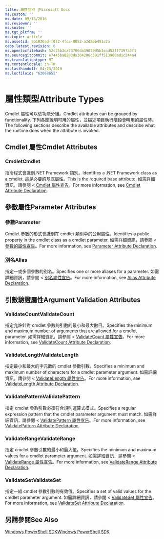 ```yaml
---
title: 屬性型別 |Microsoft Docs
ms.custom: ''
ms.date: 09/13/2016
ms.reviewer: ''
ms.suite: ''
ms.tgt_pltfrm: ''
ms.topic: article
ms.assetid: 9b1026ad-f072-4fca-8052-a2d8eb491c2a
caps.latest.revision: 6
ms.openlocfilehash: 52c75b3ca73706da39029d5b3ead52ff7197a5f1
ms.sourcegitcommit: e7445ba8203da304286c591ff513900ad1c244a4
ms.translationtype: MT
ms.contentlocale: zh-TW
ms.lasthandoff: 04/23/2019
ms.locfileid: "62068652"
---
```

# <a name="attribute-types"></a><span data-ttu-id="d6cab-102">屬性類型</span><span class="sxs-lookup"><span data-stu-id="d6cab-102">Attribute Types</span></span>

<span data-ttu-id="d6cab-103">Cmdlet 屬性可以依功能分組。</span><span class="sxs-lookup"><span data-stu-id="d6cab-103">Cmdlet attributes can be grouped by functionality.</span></span>
<span data-ttu-id="d6cab-104">下列各節說明可用的屬性，並描述項目執行階段會叫用的屬性時。</span><span class="sxs-lookup"><span data-stu-id="d6cab-104">The following sections describe the available attributes and describe what the runtime does when the attribute is invoked.</span></span>

## <a name="cmdlet-attributes"></a><span data-ttu-id="d6cab-105">Cmdlet 屬性</span><span class="sxs-lookup"><span data-stu-id="d6cab-105">Cmdlet Attributes</span></span>

### <a name="cmdlet"></a><span data-ttu-id="d6cab-106">Cmdlet</span><span class="sxs-lookup"><span data-stu-id="d6cab-106">Cmdlet</span></span>

<span data-ttu-id="d6cab-107">指令程式會識別.NET Framework 類別。</span><span class="sxs-lookup"><span data-stu-id="d6cab-107">Identifies a .NET Framework class as a cmdlet.</span></span>
<span data-ttu-id="d6cab-108">這是必要的基底屬性。</span><span class="sxs-lookup"><span data-stu-id="d6cab-108">This is the required base attribute.</span></span>
<span data-ttu-id="d6cab-109">如需詳細資訊，請參閱 < [Cmdlet 屬性宣告](./cmdlet-attribute-declaration.md)。</span><span class="sxs-lookup"><span data-stu-id="d6cab-109">For more information, see [Cmdlet Attribute Declaration](./cmdlet-attribute-declaration.md).</span></span>

## <a name="parameter-attributes"></a><span data-ttu-id="d6cab-110">參數屬性</span><span class="sxs-lookup"><span data-stu-id="d6cab-110">Parameter Attributes</span></span>

### <a name="parameter"></a><span data-ttu-id="d6cab-111">參數</span><span class="sxs-lookup"><span data-stu-id="d6cab-111">Parameter</span></span>

<span data-ttu-id="d6cab-112">Cmdlet 參數的形式會識別在 cmdlet 類別中的公用屬性。</span><span class="sxs-lookup"><span data-stu-id="d6cab-112">Identifies a public property in the cmdlet class as a cmdlet parameter.</span></span>
<span data-ttu-id="d6cab-113">如需詳細資訊，請參閱 <<c0> [ 參數的屬性宣告](./parameter-attribute-declaration.md)。</span><span class="sxs-lookup"><span data-stu-id="d6cab-113">For more information, see [Parameter Attribute Declaration](./parameter-attribute-declaration.md).</span></span>

### <a name="alias"></a><span data-ttu-id="d6cab-114">別名</span><span class="sxs-lookup"><span data-stu-id="d6cab-114">Alias</span></span>

<span data-ttu-id="d6cab-115">指定一或多個參數的別名。</span><span class="sxs-lookup"><span data-stu-id="d6cab-115">Specifies one or more aliases for a parameter.</span></span>
<span data-ttu-id="d6cab-116">如需詳細資訊，請參閱 <<c0> [ 別名屬性宣告](./alias-attribute-declaration.md)。</span><span class="sxs-lookup"><span data-stu-id="d6cab-116">For more information, see [Alias Attribute Declaration](./alias-attribute-declaration.md).</span></span>

## <a name="argument-validation-attributes"></a><span data-ttu-id="d6cab-117">引數驗證屬性</span><span class="sxs-lookup"><span data-stu-id="d6cab-117">Argument Validation Attributes</span></span>

### <a name="validatecount"></a><span data-ttu-id="d6cab-118">ValidateCount</span><span class="sxs-lookup"><span data-stu-id="d6cab-118">ValidateCount</span></span>

<span data-ttu-id="d6cab-119">指定允許針對 cmdlet 參數的引數的最小和最大數目。</span><span class="sxs-lookup"><span data-stu-id="d6cab-119">Specifies the minimum and maximum number of arguments that are allowed for a cmdlet parameter.</span></span>
<span data-ttu-id="d6cab-120">如需詳細資訊，請參閱 < [ValidateCount 屬性宣告](./validatecount-attribute-declaration.md)。</span><span class="sxs-lookup"><span data-stu-id="d6cab-120">For more information, see [ValidateCount Attribute Declaration](./validatecount-attribute-declaration.md).</span></span>

### <a name="validatelength"></a><span data-ttu-id="d6cab-121">ValidateLength</span><span class="sxs-lookup"><span data-stu-id="d6cab-121">ValidateLength</span></span>

<span data-ttu-id="d6cab-122">指定最小和最大的字元數的 cmdlet 參數引數。</span><span class="sxs-lookup"><span data-stu-id="d6cab-122">Specifies a minimum and maximum number of characters for a cmdlet parameter argument.</span></span>
<span data-ttu-id="d6cab-123">如需詳細資訊，請參閱 < [ValidateLength 屬性宣告](./validatelength-attribute-declaration.md)。</span><span class="sxs-lookup"><span data-stu-id="d6cab-123">For more information, see [ValidateLength Attribute Declaration](./validatelength-attribute-declaration.md).</span></span>

### <a name="validatepattern"></a><span data-ttu-id="d6cab-124">ValidatePattern</span><span class="sxs-lookup"><span data-stu-id="d6cab-124">ValidatePattern</span></span>

<span data-ttu-id="d6cab-125">指定 cmdlet 參數引數必須符合規則運算式模式。</span><span class="sxs-lookup"><span data-stu-id="d6cab-125">Specifies a regular expression pattern that the cmdlet parameter argument must match.</span></span>
<span data-ttu-id="d6cab-126">如需詳細資訊，請參閱 < [ValidatePattern 屬性宣告](./validatepattern-attribute-declaration.md)。</span><span class="sxs-lookup"><span data-stu-id="d6cab-126">For more information, see [ValidatePattern Attribute Declaration](./validatepattern-attribute-declaration.md).</span></span>

### <a name="validaterange"></a><span data-ttu-id="d6cab-127">ValidateRange</span><span class="sxs-lookup"><span data-stu-id="d6cab-127">ValidateRange</span></span>

<span data-ttu-id="d6cab-128">指定 cmdlet 參數引數的最小和最大值。</span><span class="sxs-lookup"><span data-stu-id="d6cab-128">Specifies the minimum and maximum values for a cmdlet parameter argument.</span></span>
<span data-ttu-id="d6cab-129">如需詳細資訊，請參閱 < [ValidateRange 屬性宣告](./validaterange-attribute-declaration.md)。</span><span class="sxs-lookup"><span data-stu-id="d6cab-129">For more information, see [ValidateRange Attribute Declaration](./validaterange-attribute-declaration.md).</span></span>

### <a name="validateset"></a><span data-ttu-id="d6cab-130">ValidateSet</span><span class="sxs-lookup"><span data-stu-id="d6cab-130">ValidateSet</span></span>

<span data-ttu-id="d6cab-131">指定一組 cmdlet 參數引數的有效值。</span><span class="sxs-lookup"><span data-stu-id="d6cab-131">Specifies a set of valid values for the cmdlet parameter argument.</span></span>
<span data-ttu-id="d6cab-132">如需詳細資訊，請參閱 < [ValidateSet 屬性宣告](./validateset-attribute-declaration.md)。</span><span class="sxs-lookup"><span data-stu-id="d6cab-132">For more information, see [ValidateSet Attribute Declaration](./validateset-attribute-declaration.md).</span></span>

## <a name="see-also"></a><span data-ttu-id="d6cab-133">另請參閱</span><span class="sxs-lookup"><span data-stu-id="d6cab-133">See Also</span></span>

[<span data-ttu-id="d6cab-134">Windows PowerShell SDK</span><span class="sxs-lookup"><span data-stu-id="d6cab-134">Windows PowerShell SDK</span></span>](../windows-powershell-reference.md)
